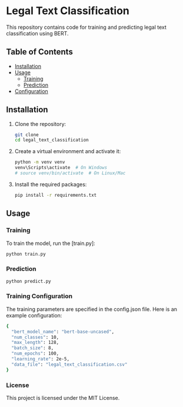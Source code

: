 # Legal Text Classification

This repository contains code for training and predicting legal text classification using BERT.

## Table of Contents

- [Installation](#installation)
- [Usage](#usage)
  - [Training](#training)
  - [Prediction](#prediction)
- [Configuration](#configuration)

## Installation

1. Clone the repository:
    ```bash
    git clone 
    cd legal_text_classification
    ```

2. Create a virtual environment and activate it:
    ```bash
    python -m venv venv
    venv\Scripts\activate  # On Windows
    # source venv/bin/activate  # On Linux/Mac
    ```

3. Install the required packages:
    ```bash
    pip install -r requirements.txt
    ```

## Usage

### Training

To train the model, run the [train.py]:

```bash
python train.py
```

### Prediction

```bash
python predict.py
```

### Training Configuration

The training parameters are specified in the config.json file. Here is an example configuration:

```bash
{
  "bert_model_name": "bert-base-uncased",
  "num_classes": 10,
  "max_length": 128,
  "batch_size": 8,
  "num_epochs": 100,
  "learning_rate": 2e-5,
  "data_file": "legal_text_classification.csv"
}
```

### License

This project is licensed under the MIT License.
